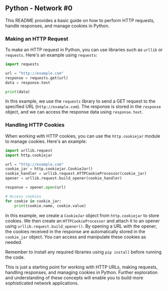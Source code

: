 ## Python - Network #0

This README provides a basic guide on how to perform HTTP requests, handle responses, and manage cookies in Python.

### Making an HTTP Request

To make an HTTP request in Python, you can use libraries such as `urllib` or `requests`. Here's an example using `requests`:

```python
import requests

url = "http://example.com"
response = requests.get(url)
data = response.text

print(data)
```

In this example, we use the `requests` library to send a GET request to the specified URL (`http://example.com`). The response is stored in the `response` object, and we can access the response data using `response.text`.

### Handling HTTP Cookies

When working with HTTP cookies, you can use the `http.cookiejar` module to manage cookies. Here's an example:

```python
import urllib.request
import http.cookiejar

url = "http://example.com"
cookie_jar = http.cookiejar.CookieJar()
cookie_handler = urllib.request.HTTPCookieProcessor(cookie_jar)
opener = urllib.request.build_opener(cookie_handler)

response = opener.open(url)

# Access cookies
for cookie in cookie_jar:
    print(cookie.name, cookie.value)
```

In this example, we create a `CookieJar` object from `http.cookiejar` to store cookies. We then create an `HTTPCookieProcessor` and attach it to an opener using `urllib.request.build_opener()`. By opening a URL with the opener, the cookies received in the response are automatically stored in the `cookie_jar` object. You can access and manipulate these cookies as needed.

Remember to install any required libraries using `pip install` before running the code.

This is just a starting point for working with HTTP URLs, making requests, handling responses, and managing cookies in Python. Further exploration and understanding of these concepts will enable you to build more sophisticated network applications.

